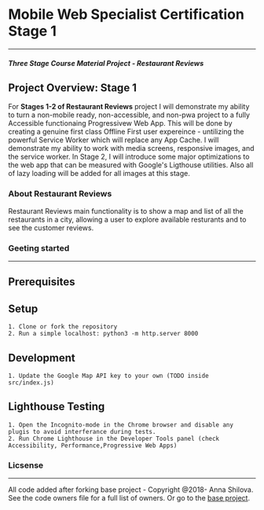 # Mobile Web Specialist Certification Stage 1 
---
#### _Three Stage Course Material Project - Restaurant Reviews_

## Project Overview: Stage 1

For **Stages 1-2 of Restaurant Reviews** project I will demonstrate my ability to turn a non-mobile ready, non-accessible, and non-pwa project to a fully Accessible functionaing 
Progressivew Web App. This will be done by creating a genuine first class Offline First user expereince - untilizing the powerful Service Worker which will replace any App Cache.
I will demonstrate my ability to work with media screens, responsive images, and the service worker. In Stage 2, I will introduce some major optimizations to the web app that can
be measured with Google's Ligthouse utilities. Also all of lazy loading will be added for all images at this stage. 


### About Restaurant Reviews

Restaurant Reviews main functionality is to show a map and list of all the restaurants in a city, allowing a user to explore available resturants and to see the customer reviews.


### Geeting started 
---

## Prerequisites

## Setup
    1. Clone or fork the repository 
    2. Run a simple localhost: python3 -m http.server 8000

## Development
    1. Update the Google Map API key to your own (TODO inside src/index.js)

## Lighthouse Testing
    1. Open the Incognito-mode in the Chrome browser and disable any plugis to avoid interferance during tests.
    2. Run Chrome Lighthouse in the Developer Tools panel (check Accessibility, Performance,Progressive Web Apps)

### Licsense 
---
All code added after forking base project - Copyright @2018- Anna Shilova.
See the code owners file for a full list of owners. Or go to the <a href="https://github.com/udacity/mws-restaurant-stage-1"> base project</a>.


